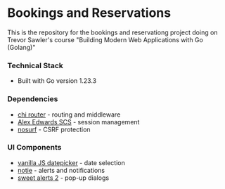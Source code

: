 # Bookings and Reservations 

This is the repository for the bookings and reservationg project doing on Trevor Sawler's course "Building Modern Web Applications with Go (Golang)"

### Technical Stack
- Built with Go version 1.23.3

### Dependencies
- [chi router](https://github.com/go-chi/chi/v5) - routing and middleware
- [Alex Edwards SCS](https://github.com/alexedwards/scs/v2) - session management 
- [nosurf](https://github.com/justinas/nosurf) - CSRF protection

### UI Components
- [vanilla JS datepicker](https://github.com/mymth/vanillajs-datepicker/) - date selection
- [notie](https://github.com/jaredreich/notie) - alerts and notifications
- [sweet alerts 2](https://sweetalert2.github.io/#download) - pop-up dialogs